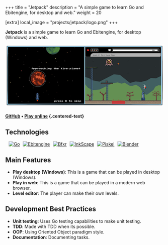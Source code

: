 +++
title = "Jetpack"
description = "A simple game to learn Go and Ebitengine, for desktop and web."
weight = 20

[extra]
local_image = "projects/jetpack/logo.png"
+++

**Jetpack** is a simple game to learn Go and Ebitengine, for desktop (Windows) and web.

![Jetpack screenshots](./screenshots.png)

#### [GitHub](https://github.com/darellanodev/jetpack-game) • [Play online](../../playablegames/jetpack/index.html) {.centered-text}

## Technologies

<div style="display: flex; flex-wrap: wrap; gap: 10px; margin: .8em">
    <a href="https://go.dev/">
        <img src="https://img.shields.io/badge/Go-00ADD8?style=flat&logo=Go&logoColor=white" alt="Go">
    </a>
    <a href="https://ebitengine.org/">
        <img src="https://img.shields.io/badge/Ebitengine-005f73?style=flat&logo=Go&logoColor=white" alt="Ebitengine">
    </a>
    <a href="https://www.bfxr.net/">
        <img src="https://img.shields.io/badge/Bfxr-orange?style=flat&logo=bfxr&logoColor=orange" alt="Bfxr">
    </a>
    <a href="https://www.inkscape.org/">
        <img src="https://img.shields.io/badge/Inkscape-e0e0e0?style=flat&logo=inkscape&logoColor=080A13" alt="InkScape">
    </a>
    <a href="https://www.piskelapp.com/">
        <img src="https://img.shields.io/badge/Piskel-4e8cef?style=flat&logo=piskel&logoColor=white" alt="Piskel">
    </a>
    <a href="https://www.blender.org/">
        <img src="https://img.shields.io/badge/Blender-F57900?style=flat&logo=Blender&logoColor=white" alt="Blender">
    </a>
</div>

## Main Features

- **Play desktop (Windows)**: This is a game that can be played in desktop (Windows).
- **Play in web**: This is a game that can be played in a modern web browser.
- **Level editor**: The player can make their own levels.

## Development Best Practices

- **Unit testing**: Uses Go testing capabilities to make unit testing.
- **TDD**: Made with TDD when its possible.
- **OOP**: Using Oriented Object paradigm style.
- **Documentation**: Documenting tasks.
